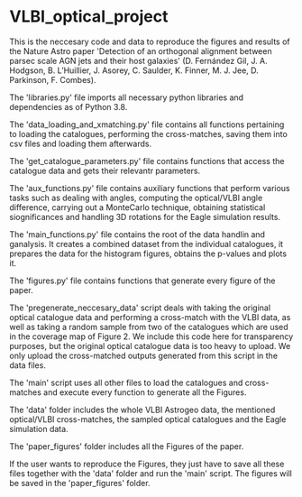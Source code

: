 # VLBI_optical_project
This is the neccesary code and data to reproduce the figures and results of the Nature Astro paper 'Detection of an orthogonal alignment between parsec scale AGN
jets and their host galaxies' (D. Fernández Gil, J. A. Hodgson, B. L’Huillier, J. Asorey, C. Saulder, K. Finner, M. J. Jee, D. Parkinson, F. Combes). 

The 'libraries.py' file imports all necessary python libraries and dependencies as of Python 3.8.

The 'data_loading_and_xmatching.py' file contains all functions pertaining to loading the catalogues, performing the cross-matches, saving them into csv files and loading them afterwards.

The 'get_catalogue_parameters.py' file contains functions that access the catalogue data and gets their relevantr parameters.

The 'aux_functions.py' file contains auxiliary functions that perform various tasks such as dealing with angles, computing the optical/VLBI angle difference, carrying out a MonteCarlo technique, obtaining statistical siognificances and handling 3D rotations for the Eagle simulation results.

The 'main_functions.py' file contains the root of the data handlin and ganalysis. It creates a combined dataset from the individual catalogues, it prepares the data for the histogram figures, obtains the p-values and plots it.

The 'figures.py' file contains functions that generate every figure of the paper.

The 'pregenerate_neccesary_data' script deals with taking the original optical catalogue data and performing a cross-match with the VLBI data, as well as taking a random sample from two of the catalogues which are used in the coverage map of Figure 2. We include this code here for transparency purposes, but the original optical catalogue data is too heavy to upload. We only upload the cross-matched outputs generated from this script in the data files. 

The 'main' script uses all other files to load the catalogues and cross-matches and execute every function to generate all the Figures.

The 'data' folder includes the whole VLBI Astrogeo data, the mentioned optical/VLBI cross-matches, the sampled optical catalogues and the Eagle simulation data.

The 'paper_figures' folder includes all the Figures of the paper. 

If the user wants to reproduce the Figures, they just have to save all these files together with the 'data' folder and run the 'main' script. The figures will be saved in the 'paper_figures' folder. 
